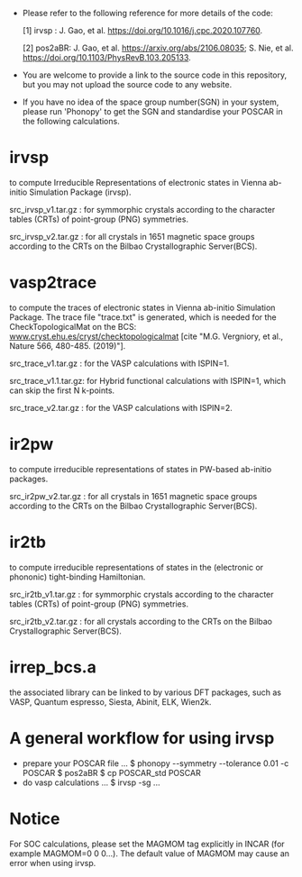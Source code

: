 
* Please refer to the following reference for more details of the code:
     
     [1] irvsp  :  J. Gao, et al. https://doi.org/10.1016/j.cpc.2020.107760.
     
     [2] pos2aBR:  J. Gao, et al. https://arxiv.org/abs/2106.08035; S. Nie, et al. https://doi.org/10.1103/PhysRevB.103.205133.

* You are welcome to provide a link to the source code in this repository, but you may not upload the source code to any website.

* If you have no idea of the space group number(SGN) in your system, please run 'Phonopy' to get the SGN and standardise your POSCAR in the following calculations.

# irvsp
to compute Irreducible Representations of electronic states in Vienna ab-initio Simulation Package (irvsp).

src_irvsp_v1.tar.gz : for symmorphic crystals 
                      according to the character tables (CRTs) of point-group (PNG) symmetries.

src_irvsp_v2.tar.gz : for all crystals in 1651 magnetic space groups
                      according to the CRTs on the Bilbao Crystallographic Server(BCS).


# vasp2trace
to compute the traces of electronic states in Vienna ab-initio Simulation Package.
The trace file "trace.txt" is generated, which is needed for the CheckTopologicalMat 
on the BCS: www.cryst.ehu.es/cryst/checktopologicalmat
[cite "M.G. Vergniory, et al., Nature 566, 480-485. (2019)"].

src_trace_v1.tar.gz  : for the VASP calculations with ISPIN=1.

src_trace_v1.1.tar.gz: for Hybrid functional calculations with ISPIN=1, 
                       which can skip the first N k-points.

src_trace_v2.tar.gz  : for the VASP calculations with ISPIN=2.

# ir2pw
to compute irreducible representations of states in PW-based ab-initio packages.

src_ir2pw_v2.tar.gz : for all crystals in 1651 magnetic space groups
                      according to the CRTs on the Bilbao Crystallographic Server(BCS).

# ir2tb
to compute irreducible representations of states in the (electronic or phononic) tight-binding Hamiltonian.

src_ir2tb_v1.tar.gz : for symmorphic crystals 
                      according to the character tables (CRTs) of point-group (PNG) symmetries.

src_ir2tb_v2.tar.gz : for all crystals 
                      according to the CRTs on the Bilbao Crystallographic Server(BCS).

# irrep_bcs.a 
the associated library can be linked to by various DFT packages, such as VASP, Quantum espresso, Siesta, Abinit, ELK, Wien2k.

# A general workflow for using irvsp
* prepare your POSCAR file ... 
$ phonopy --symmetry --tolerance 0.01 -c POSCAR
$ pos2aBR
$ cp POSCAR_std POSCAR
* do vasp calculations ...
$ irvsp -sg ...

# Notice
For SOC calculations, please set the MAGMOM tag explicitly in INCAR (for example MAGMOM=0 0 0...). The default value of MAGMOM may cause an error when using irvsp.

